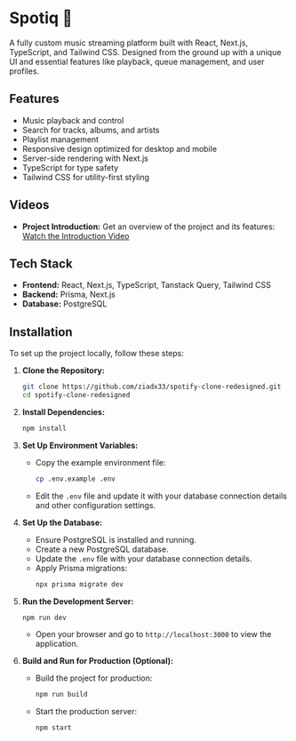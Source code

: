 # Spotiq 🎵

A fully custom music streaming platform built with React, Next.js, TypeScript, and Tailwind CSS. Designed from the ground up with a unique UI and essential features like playback, queue management, and user profiles.

## Features

- Music playback and control
- Search for tracks, albums, and artists
- Playlist management
- Responsive design optimized for desktop and mobile
- Server-side rendering with Next.js
- TypeScript for type safety
- Tailwind CSS for utility-first styling

## Videos

- **Project Introduction:** Get an overview of the project and its features: [Watch the Introduction Video](https://youtu.be/TkTtpf5ez_0?si=LkYhASLqIal4765C)

## Tech Stack

- **Frontend:** React, Next.js, TypeScript, Tanstack Query, Tailwind CSS
- **Backend:** Prisma, Next.js
- **Database:** PostgreSQL

## Installation

To set up the project locally, follow these steps:

1. **Clone the Repository:**

   ```bash
   git clone https://github.com/ziadx33/spotify-clone-redesigned.git
   cd spotify-clone-redesigned
   ```

2. **Install Dependencies:**

   ```bash
   npm install
   ```

3. **Set Up Environment Variables:**

   - Copy the example environment file:
     ```bash
     cp .env.example .env
     ```
   - Edit the `.env` file and update it with your database connection details and other configuration settings.

4. **Set Up the Database:**

   - Ensure PostgreSQL is installed and running.
   - Create a new PostgreSQL database.
   - Update the `.env` file with your database connection details.
   - Apply Prisma migrations:
     ```bash
     npx prisma migrate dev
     ```

5. **Run the Development Server:**

   ```bash
   npm run dev
   ```

   - Open your browser and go to `http://localhost:3000` to view the application.

6. **Build and Run for Production (Optional):**
   - Build the project for production:
     ```bash
     npm run build
     ```
   - Start the production server:
     ```bash
     npm start
     ```
